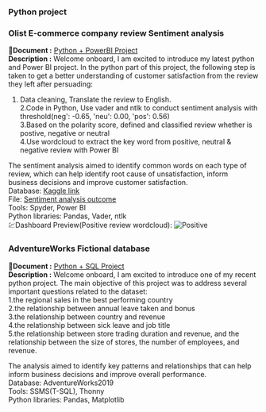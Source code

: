 ### Python project

### Olist E-commerce company review Sentiment analysis
:open_file_folder:**Document :** [Python + PowerBI Project](https://github.com/chungyuenleung/Pythonproject/blob/main/52b43f36-34a5-47cd-8c4c-7bad975ba95d_Brazilian_e-commerce_company_Olist_performance_analysis.pdf) <br>
**Description :** Welcome onboard, I am excited to introduce my latest python and Power BI project. In the python part of this project, the following step is taken to get a better understanding of customer satisfaction from the review they left after persuading:<br>
1. Data cleaning, Translate the review to English.<br>
2.Code in Python, Use vader and ntlk to conduct sentiment analysis with threshold(neg': -0.65, 'neu': 0.00, 'pos': 0.56)<br>
3.Based on the polarity score, defined and classified review whether is postive, negative or neutral<br>
4.Use wordcloud to extract the key word from positive, neutral & negative review with Power BI<br> 

The sentiment analysis aimed to identify common words on each type of review, which can help identify root cause of unsatisfaction, inform business decisions and improve customer satisfaction. <br>
Database: [Kaggle link](https://www.kaggle.com/datasets/olistbr/brazilian-ecommerce)<br>
File: [Sentiment analysis outcome](https://docs.google.com/spreadsheets/d/1PM8z0XTR8E4PfNQ0unA5oyUk3f9jreu-/edit?usp=sharing&ouid=116104952314905125549&rtpof=true&sd=true)<br>
Tools: Spyder, Power BI <br>
Python libraries: Pandas, Vader, ntlk <br>
💹Dashboard Preview(Positive review wordcloud):
![Positive](https://user-images.githubusercontent.com/128320153/229383544-ccf92016-107c-4d8e-87d8-ff6d98bc8be8.png)



### AdventureWorks Fictional database 
:open_file_folder:**Document :** [Python + SQL Project](https://github.com/chungyuenleung/Pythonproject/blob/main/Python_and_SQL_project(Adventurework).pdf) <br>
**Description :** Welcome onboard, I am excited to introduce one of my recent python project. The main objective of this project was to address several important questions related to the dataset:<br>
1.the regional sales in the best performing country<br>
2.the relationship between annual leave taken and bonus<br>
3.the relationship between country and revenue<br>
4.the relationship between sick leave and job title<br> 
5.the relationship between store trading duration and revenue, and the relationship between the size of stores, the number of employees, and revenue.<br>

The analysis aimed to identify key patterns and relationships that can help inform business decisions and improve overall performance. <br>
Database: AdventureWorks2019 <br>
Tools: SSMS(T-SQL), Thonny <br>
Python libraries: Pandas, Matplotlib <br>
